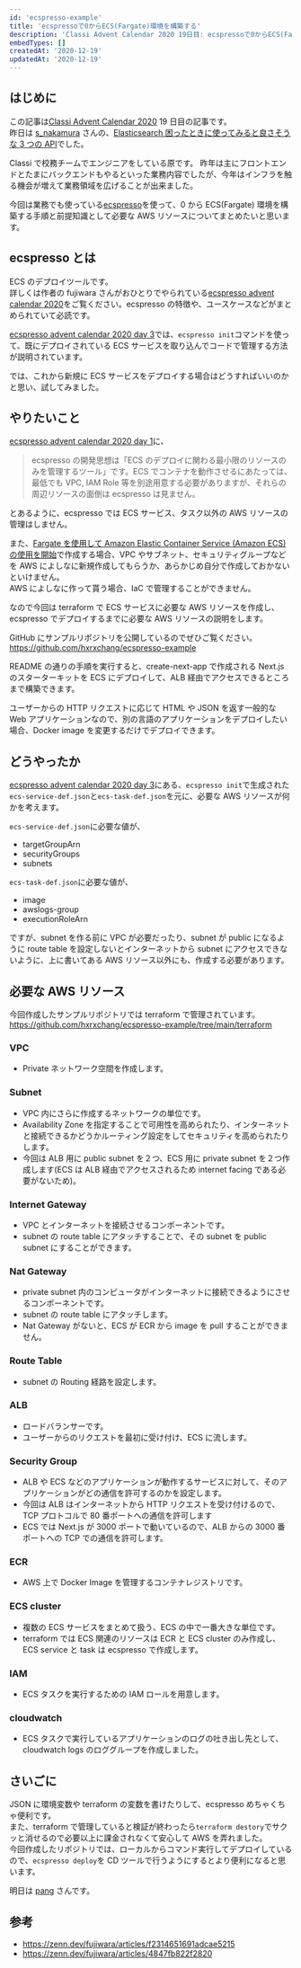```yaml
---
id: 'ecspresso-example'
title: 'ecspressoで0からECS(Fargate)環境を構築する'
description: 'Classi Advent Calendar 2020 19日目: ecspressoで0からECS(Fargate)環境を構築する'
embedTypes: []
createdAt: '2020-12-19'
updatedAt: '2020-12-19'
---
```


## はじめに

この記事は[Classi Advent Calendar 2020](https://qiita.com/advent-calendar/2020/classi) 19 日目の記事です。  
昨日は [s_nakamura](https://qiita.com/s_nakamura) さんの、[Elasticsearch 困ったときに使ってみると良さそうな 3 つの API](https://nakaearth.hatenadiary.org/entry/2020/12/17/233947)でした。

Classi で校務チームでエンジニアをしている原です。
昨年は主にフロントエンドとたまにバックエンドもやるといった業務内容でしたが、今年はインフラを触る機会が増えて業務領域を広げることが出来ました。

今回は業務でも使っている[ecspresso](https://github.com/kayac/ecspresso)を使って、0 から ECS(Fargate) 環境を構築する手順と前提知識として必要な AWS リソースについてまとめたいと思います。

## ecspresso とは

ECS のデプロイツールです。  
詳しくは作者の fujiwara さんがおひとりでやられている[ecspresso advent calendar 2020](https://adventar.org/calendars/5916)をご覧ください。ecspresso の特徴や、ユースケースなどがまとめられていて必読です。

[ecspresso advent calendar 2020 day 3](https://zenn.dev/fujiwara/articles/f2314651691adcae5215)では、`ecspresso init`コマンドを使って、既にデプロイされている ECS サービスを取り込んでコードで管理する方法が説明されています。

では、これから新規に ECS サービスをデプロイする場合はどうすればいいのかと思い、試してみました。

## やりたいこと

[ecspresso advent calendar 2020 day 1](https://zenn.dev/fujiwara/articles/4847fb822f2820)に、

> ecspresso の開発思想は「ECS のデプロイに関わる最小限のリソースのみを管理するツール」です。ECS でコンテナを動作させるにあたっては、最低でも VPC, IAM Role 等を別途用意する必要がありますが、それらの周辺リソースの面倒は ecspresso は見ません。

とあるように、ecspresso では ECS サービス、タスク以外の AWS リソースの管理はしません。

また、[Fargate を使用して Amazon Elastic Container Service (Amazon ECS) の使用を開始](https://ap-northeast-1.console.aws.amazon.com/ecs/home?region=ap-northeast-1#/firstRun)で作成する場合、VPC やサブネット、セキュリティグループなどを AWS によしなに新規作成してもらうか、あらかじめ自分で作成しておかないといけません。  
AWS によしなに作って貰う場合、IaC で管理することができません。

なので今回は terraform で ECS サービスに必要な AWS リソースを作成し、ecspresso でデプロイするまでに必要な AWS リソースの説明をします。

GitHub にサンプルリポジトリを公開しているのでぜひご覧ください。  
https://github.com/hxrxchang/ecspresso-example

README の通りの手順を実行すると、create-next-app で作成される Next.js のスターターキットを ECS にデプロイして、ALB 経由でアクセスできるところまで構築できます。

ユーザーからの HTTP リクエストに応じて HTML や JSON を返す一般的な Web アプリケーションなので、別の言語のアプリケーションをデプロイしたい場合、Docker image を変更するだけでデプロイできます。

## どうやったか

[ecspresso advent calendar 2020 day 3](https://zenn.dev/fujiwara/articles/f2314651691adcae5215)にある、`ecspresso init`で生成された`ecs-service-def.json`と`ecs-task-def.json`を元に、必要な AWS リソースが何かを考えます。

`ecs-service-def.json`に必要な値が、

- targetGroupArn
- securityGroups
- subnets

`ecs-task-def.json`に必要な値が、

- image
- awslogs-group
- executionRoleArn

ですが、subnet を作る前に VPC が必要だったり、subnet が public になるように route table を設定しないとインターネットから subnet にアクセスできないように、上に書いてある AWS リソース以外にも、作成する必要があります。

## 必要な AWS リソース

今回作成したサンプルリポジトリでは terraform で管理されています。  
https://github.com/hxrxchang/ecspresso-example/tree/main/terraform

### VPC

- Private ネットワーク空間を作成します。

### Subnet

- VPC 内にさらに作成するネットワークの単位です。
- Availability Zone を指定することで可用性を高められたり、インターネットと接続できるかどうかルーティング設定をしてセキュリティを高められたりします。
- 今回は ALB 用に public subnet を２つ、ECS 用に private subnet を２つ作成します(ECS は ALB 経由でアクセスされるため internet facing である必要がないため)。

### Internet Gateway

- VPC とインターネットを接続させるコンポーネントです。
- subnet の route table にアタッチすることで、その subnet を public subnet にすることができます。

### Nat Gateway

- private subnet 内のコンピュータがインターネットに接続できるようにさせるコンポーネントです。
- subnet の route table にアタッチします。
- Nat Gateway がないと、ECS が ECR から image を pull することができません。

### Route Table

- subnet の Routing 経路を設定します。

### ALB

- ロードバランサーです。
- ユーザーからのリクエストを最初に受け付け、ECS に流します。

### Security Group

- ALB や ECS などのアプリケーションが動作するサービスに対して、そのアプリケーションがどの通信を許可するのかを設定します。
- 今回は ALB はインターネットから HTTP リクエストを受け付けるので、TCP プロトコルで 80 番ポートへの通信を許可します
- ECS では Next.js が 3000 ポートで動いているので、ALB からの 3000 番ポートへの TCP での通信を許可します。

### ECR

- AWS 上で Docker Image を管理するコンテナレジストリです。

### ECS cluster

- 複数の ECS サービスをまとめて扱う、ECS の中で一番大きな単位です。
- terraform では ECS 関連のリソースは ECR と ECS cluster のみ作成し、ECS service と task は ecspresso で作成します。

### IAM

- ECS タスクを実行するための IAM ロールを用意します。

### cloudwatch

- ECS タスクで実行しているアプリケーションのログの吐き出し先として、cloudwatch logs のロググループを作成しました。

## さいごに

JSON に環境変数や terraform の変数を書けたりして、ecspresso めちゃくちゃ便利です。  
また、terraform で管理していると検証が終わったら`terraform destory`でサクッと消せるので必要以上に課金されなくて安心して AWS を弄れました。  
今回作成したリポジトリでは、ローカルからコマンド実行してデプロイしているので、`ecspresso deploy`を CD ツールで行うようにするとより便利になると思います。

明日は [pang](https://qiita.com/pang) さんです。

## 参考

- https://zenn.dev/fujiwara/articles/f2314651691adcae5215
- https://zenn.dev/fujiwara/articles/4847fb822f2820
